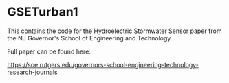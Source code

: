 # GSETurban1
This contains the code for the Hydroelectric Stormwater Sensor paper from the NJ Governor's School of Engineering and Technology.

Full paper can be found here:

https://soe.rutgers.edu/governors-school-engineering-technology-research-journals
